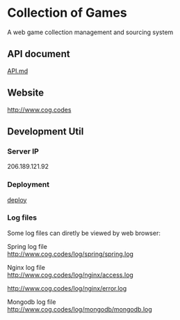 # Collection of Games
A web game collection management and sourcing system

## API document
[API.md](API.md)

## Website
http://www.cog.codes

## Development Util
### Server IP

206.189.121.92

### Deployment

[deploy](./deploy/)


### Log files
Some log files can diretly be viewed by web browser:

Spring log file\
http://www.cog.codes/log/spring/spring.log

Nginx log file\
http://www.cog.codes/log/nginx/access.log 

http://www.cog.codes/log/nginx/error.log

Mongodb log file\
http://www.cog.codes/log/mongodb/mongodb.log
